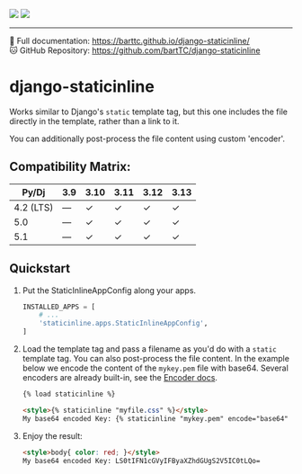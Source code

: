 [![](https://badge.fury.io/py/django-staticinline.svg)](https://badge.fury.io/py/django-staticinline)
[![](https://github.com/bartTC/django-staticinline/actions/workflows/test.yml/badge.svg?branch=main)](https://github.com/bartTC/django-staticinline/actions)

-----

📖 Full documentation: https://barttc.github.io/django-staticinline/<br/>
🐱 GitHub Repository: https://github.com/bartTC/django-staticinline


# django-staticinline

Works similar to Django's `static` template tag, but this one includes
the file directly in the template, rather than a link to it.

You can additionally post-process the file content using custom 'encoder'.

## Compatibility Matrix:

| Py/Dj     | 3.9 | 3.10 | 3.11 | 3.12 | 3.13 |
|-----------|-----|------|------|------|------|
| 4.2 (LTS) | —   | ✓    | ✓    | ✓    | ✓    |
| 5.0       | —   | ✓    | ✓    | ✓    | ✓    |
| 5.1       | —   | ✓    | ✓    | ✓    | ✓    |

## Quickstart


1. Put the StaticInlineAppConfig along your apps.

   ```python
   INSTALLED_APPS = [
       # ...
       'staticinline.apps.StaticInlineAppConfig',
   ]
   ```
   
2. Load the template tag and pass a filename as you'd do with a `static`
   template tag. You can also post-process the file content. In the example
   below we encode the content of the `mykey.pem` file with base64. Several
   encoders are already built-in, see the [Encoder docs].

   ```html
   {% load staticinline %}
   
   <style>{% staticinline "myfile.css" %}</style>
   My base64 encoded Key: {% staticinline "mykey.pem" encode="base64" cache=True %}
    ```
   
3. Enjoy the result:

   ```html
   <style>body{ color: red; }</style>
   My base64 encoded Key: LS0tIFN1cGVyIFByaXZhdGUgS2V5IC0tLQo=
   ```

[Encoder docs]: https://docs.elephant.house/django-staticinline/encoder.html
